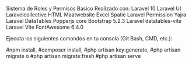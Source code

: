 Sistema de Roles y Permisos Basico
Realizado con:
Laravel 10
Laravel UI
Laravelcollective HTML
Maatwebsite Excel
Spatie Laravel Permission
Yajra Laravel DataTables
Popperjs core
Bootstrap 5.2.3
Laravel datatables-vite
Laravel Vite
FontAwesome 6.4.0

Ejecuta los siguientes comandos en tu consola (Git Bash, CMD, etc.):

#npm install, #composer install, #php artisan key:generate, #php artisan migrate o #php artisan migrate:fresh #php artisan serve
